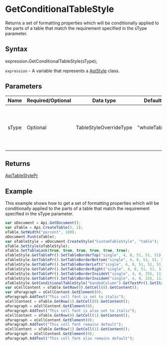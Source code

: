 # GetConditionalTableStyle

Returns a set of formatting properties which will be conditionally applied to the parts of a table that match the requirement specified in the sType parameter.

## Syntax

expression.GetConditionalTableStyle(sType);

`expression` - A variable that represents a [ApiStyle](../ApiStyle.md) class.

## Parameters

| **Name** | **Required/Optional** | **Data type** | **Default** | **Description** |
| ------------- | ------------- | ------------- | ------------- | ------------- |
| sType | Optional | TableStyleOverrideType | "wholeTable" | The table part which the formatting properties must be applied to. |

## Returns

[ApiTableStylePr](../../ApiTableStylePr/ApiTableStylePr.md)

## Example

This example shows how to get a set of formatting properties which will be conditionally applied to the parts of a table that match the requirement specified in the sType parameter.

```javascript
var oDocument = Api.GetDocument();
var oTable = Api.CreateTable(2, 2);
oTable.SetWidth("percent", 100);
oDocument.Push(oTable);
var oTableStyle = oDocument.CreateStyle("CustomTableStyle", "table");
oTable.SetStyle(oTableStyle);
oTable.SetTableLook(true, true, true, true, true, true);
oTableStyle.GetTablePr().SetTableBorderTop("single", 4, 0, 51, 51, 51);
oTableStyle.GetTablePr().SetTableBorderBottom("single", 4, 0, 51, 51, 51);
oTableStyle.GetTablePr().SetTableBorderLeft("single", 4, 0, 51, 51, 51);
oTableStyle.GetTablePr().SetTableBorderRight("single", 4, 0, 51, 51, 51);
oTableStyle.GetTablePr().SetTableBorderInsideV("single", 4, 0, 255, 111, 61);
oTableStyle.GetTablePr().SetTableBorderInsideH("single", 4, 0, 255, 111, 61);
oTableStyle.GetConditionalTableStyle("bandedColumn").GetTextPr().SetItalic(true);
var oCellContent = oTable.GetRow(0).GetCell(0).GetContent();
var oParagraph = oCellContent.GetElement(0);
oParagraph.AddText("This cell font is set to italic");
oCellContent = oTable.GetRow(1).GetCell(0).GetContent();
oParagraph = oCellContent.GetElement(0);
oParagraph.AddText("This cell font is also set to italic");
oCellContent = oTable.GetRow(0).GetCell(1).GetContent();
oParagraph = oCellContent.GetElement(0);
oParagraph.AddText("This cell font remains default");
oCellContent = oTable.GetRow(1).GetCell(1).GetContent();
oParagraph = oCellContent.GetElement(0);
oParagraph.AddText("This cell font also remains default");
```
